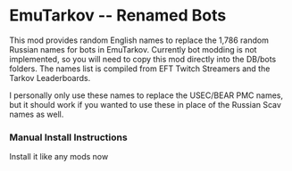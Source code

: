 
# EmuTarkov -- Renamed Bots

This mod provides random English names to replace the 1,786 random Russian names for bots in EmuTarkov.
Currently bot modding is not implemented, so you will need to copy this mod directly 
into the DB/bots folders. The names list is compiled from EFT Twitch Streamers and the Tarkov Leaderboards.

I personally only use these names to replace the USEC/BEAR PMC names, but it should work
if you wanted to use these in place of the Russian Scav names as well.


### Manual Install Instructions

Install it like any mods now

